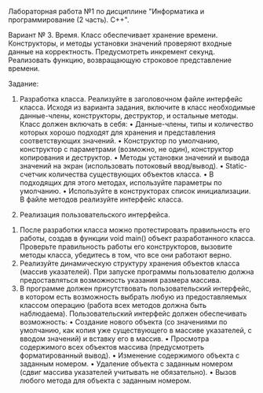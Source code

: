 Лабораторная работа №1 по дисциплине "Информатика и программирование (2 часть). С++".

Вариант № 3. Время.
Класс обеспечивает хранение времени. Конструкторы, и методы установки значений проверяют входные данные на корректность. Предусмотреть инкремент секунд.  Реализовать функцию, возвращающую строковое представление времени.

Задание:
1. Разработка класса.
Реализуйте в заголовочном файле интерфейс класса. Исходя из варианта задания, включите в класс необходимые данные-члены, конструкторы, деструктор, и остальные методы. 
Класс должен включать в себя:
•	Данные-члены, типы и количество которых хорошо подходят для хранения и представления соответствующих значений.
•	Конструктор по умолчанию, конструктор с параметрами (возможно, не один), конструктор копирования и деструктор. 
•	Методы установки значений и вывода значений на экран (использовать потоковый ввод/вывод). 
•	Static-счетчик количества существующих объектов класса.
•	В подходящих для этого методах, используйте параметры по умолчанию.
•	Используйте в конструкторах список инициализации. 
В файле методов реализуйте интерфейс класса.

2. Реализация пользовательского интерфейса.
1) После разработки класса можно протестировать правильность его работы, создав в функции void main() объект разработанного класса. Проверьте правильность работы его конструкторов, вызовите методы класса, убедитесь в том, что все они работают верно. 
2) Реализуйте динамическую структуру хранения объектов класса (массив указателей). При запуске программы пользователю должна предоставляться возможность указания размера массива. 
3) В программе должен присутствовать пользовательский интерфейс, в котором есть возможность выбрать любую из предоставляемых классом операцию (работа всех методов должна быть наблюдаема). 
Пользовательский интерфейс должен обеспечивать возможность:
•	Создание нового объекта (со значениями по умолчанию, как копия уже существующего в массиве указателей, с вводом значений) и вставку его в массив.
•	Просмотра содержимого всех объектов массива (предусмотреть форматированный вывод).
•	Изменение содержимого объекта с заданным номером.
•	Удаление объекта с заданным номером (сдвиг массива указателей учитывать не обязательно).
•	Вызов любого метода для объекта с заданным номером.
